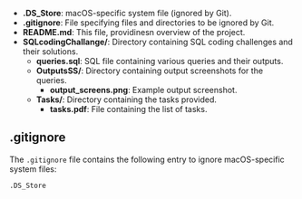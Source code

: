 
- **.DS_Store**: macOS-specific system file (ignored by Git).
- **.gitignore**: File specifying files and directories to be ignored by Git.
- **README.md**: This file, providinesn overview of the project.
- **SQLcodingChallange/**: Directory containing SQL coding challenges and their solutions.
  - **queries.sql**: SQL file containing various queries and their outputs.
  - **OutputsSS/**: Directory containing output screenshots for the queries.
    - **output_screens.png**: Example output screenshot.
  - **Tasks/**: Directory containing the tasks provided.
    - **tasks.pdf**: File containing the list of tasks.

## .gitignore

The `.gitignore` file contains the following entry to ignore macOS-specific system files:

```ignore
.DS_Store
